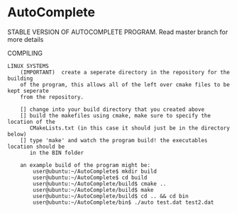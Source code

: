 AutoComplete
============

STABLE VERSION OF AUTOCOMPLETE PROGRAM. Read master branch for more details

COMPILING


	LINUX SYSTEMS
		(IMPORTANT)  create a seperate directory in the repository for the building
		of the program, this allows all of the left over cmake files to be kept seperate
		from the repository.
		
		[] change into your build directory that you created above
		[] build the makefiles using cmake, make sure to specify the location of the
		   CMakeLists.txt (in this case it should just be in the directory below)
		[] type 'make' and watch the program build! the executables location should be
		   in the BIN folder

		an example build of the program might be:
			user@ubuntu:~/AutoComplete$ mkdir build
			user@ubuntu:~/AutoComplete$ cd build
			user@ubuntu:~/AutoComplete/build$ cmake ..
			user@ubuntu:~/AutoComplete/build$ make
			user@ubuntu:~/AutoComplete/build$ cd .. && cd bin
			user@ubuntu:~/AutoComplete/bin$ ./auto test.dat test2.dat
